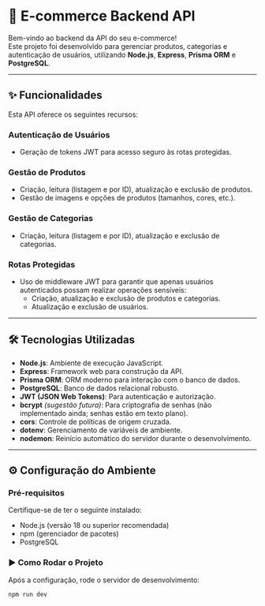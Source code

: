 # 🚀 E-commerce Backend API

Bem-vindo ao backend da API do seu e-commerce!  
Este projeto foi desenvolvido para gerenciar produtos, categorias e autenticação de usuários, utilizando **Node.js**, **Express**, **Prisma ORM** e **PostgreSQL**.

---

## ✨ Funcionalidades

Esta API oferece os seguintes recursos:

### Autenticação de Usuários
- Geração de tokens JWT para acesso seguro às rotas protegidas.

### Gestão de Produtos
- Criação, leitura (listagem e por ID), atualização e exclusão de produtos.
- Gestão de imagens e opções de produtos (tamanhos, cores, etc.).

### Gestão de Categorias
- Criação, leitura (listagem e por ID), atualização e exclusão de categorias.

### Rotas Protegidas
- Uso de middleware JWT para garantir que apenas usuários autenticados possam realizar operações sensíveis:
  - Criação, atualização e exclusão de produtos e categorias.
  - Atualização e exclusão de usuários.

---

## 🛠️ Tecnologias Utilizadas

- **Node.js**: Ambiente de execução JavaScript.
- **Express**: Framework web para construção da API.
- **Prisma ORM**: ORM moderno para interação com o banco de dados.
- **PostgreSQL**: Banco de dados relacional robusto.
- **JWT (JSON Web Tokens)**: Para autenticação e autorização.
- **bcrypt** *(sugestão futura)*: Para criptografia de senhas (não implementado ainda; senhas estão em texto plano).
- **cors**: Controle de políticas de origem cruzada.
- **dotenv**: Gerenciamento de variáveis de ambiente.
- **nodemon**: Reinício automático do servidor durante o desenvolvimento.

---

## ⚙️ Configuração do Ambiente

### Pré-requisitos

Certifique-se de ter o seguinte instalado:

- Node.js (versão 18 ou superior recomendada)
- npm (gerenciador de pacotes)
- PostgreSQL

### ▶️ Como Rodar o Projeto

Após a configuração, rode o servidor de desenvolvimento:

```bash
npm run dev


